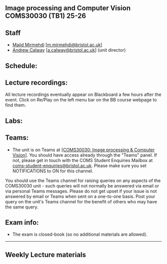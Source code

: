 ## Image processing and Computer Vision COMS30030 (TB1) 25-26


## Staff

- [Majid Mirmehdi](http://people.cs.bris.ac.uk/~majid/) [m.mirmehdi@bristol.ac.uk]  
- [Andrew Calway](https://amachim.blogs.bristol.ac.uk/) [a.calway@bristol.ac.uk] (unit director)


## Schedule:


## Lecture recordings:
All lecture recordings eventually appear on Blackboard a few hours after the event. Click on Re/Play on the left menu bar on the BB course webpage to find them.

## Labs:




## Teams:
* The unit is on Teams at [[COMS30030: Image processing & Computer Vision]](https://teams.microsoft.com/l/team/19%3AC3pt4BfooTltDJ9rfiA7YLVVMK39ksdRN9t3H6R9EQQ1%40thread.tacv2/conversations?groupId=7cdfd411-53c6-47a6-8bab-44073d5c6fb4&tenantId=b2e47f30-cd7d-4a4e-a5da-b18cf1a4151b).  You should have access already through the "Teams" panel.  If not, please get in touch with the COMS Student Enquiries Mailbox at coms-student-enquiries@bristol.ac.uk. Please make sure you set NOTIFICATIONS to ON for this channel.

You should use the Teams channel for raising queries on any aspects of the COMS30030 unit - such queries will not normally be answered via email or via personal Teams messages. Please do not get upset if your issue is not answered by email or Teams when sent on a one-to-one basis. Post your query on the unit's Teams channel for the benefit of others who may have the same query.

## Exam info:
* The exam is closed-book (so no additional materials are allowed).

---

## Weekly Lecture materials

 
